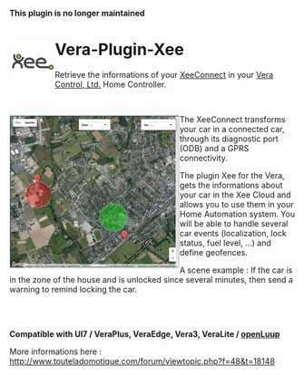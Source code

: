 **This plugin is no longer maintained**


# <img align="left" src="media/xee_logo.png"> Vera-Plugin-Xee

Retrieve the informations of your [XeeConnect](http://xee.com/) in your [Vera Control, Ltd.](http://getvera.com/) Home Controller.

<br/>

<img align="left" src="media/xee_map.jpg"> The XeeConnect transforms your car in a connected car, through its diagnostic port (ODB) and a GPRS connectivity.

The plugin Xee for the Vera, gets the informations about your car in the Xee Cloud and allows you to use them in your Home Automation system.
You will be able to handle several car events (localization, lock status, fuel level, ...) and define geofences.

A scene example :
If the car is in the zone of the house and is unlocked since several minutes, then send a warning to remind locking the car.

<br/>
<br/>

**Compatible with UI7 / VeraPlus, VeraEdge, Vera3, VeraLite / [openLuup](https://github.com/akbooer/openLuup)**

More informations here : http://www.touteladomotique.com/forum/viewtopic.php?f=48&t=18148

